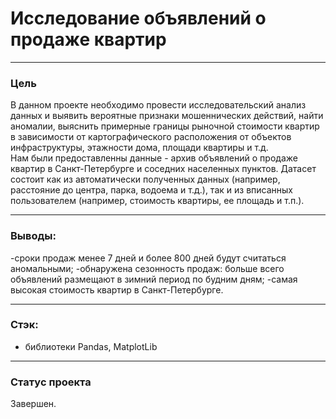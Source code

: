 
# Исследование объявлений о продаже квартир
------------------------------

### Цель

В данном проекте необходимо провести исследовательский анализ данных и выявить вероятные признаки мошеннических действий, найти аномалии, выяснить примерные границы рыночной стоимости квартир в зависимости от картографического расположения от объектов инфраструктуры, этажности дома, площади квартиры и т.д.  
Нам были предоставленны данные - архив объявлений о продаже квартир в Санкт-Петербурге и соседних населенных пунктов. Датасет состоит как из автоматически полученных данных (например, расстояние до центра, парка, водоема и т.д.), так и из вписанных пользователем (например, стоимость квартиры, ее площадь и т.п.). 

----------------------------

### Выводы:

-сроки продаж менее 7 дней и более 800 дней будут считаться аномальными;
-обнаружена сезонность продаж: больше всего объявлений размещают в зимний период по будним дням;
-самая высокая стоимость квартир в Санкт-Петербурге.

-----------------------------

### Стэк:
- библиотеки Pandas, MatplotLib

------------------------------

### Статус проекта

Завершен.
